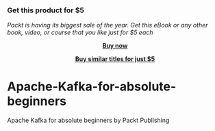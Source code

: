 
### Get this product for $5

<i>Packt is having its biggest sale of the year. Get this eBook or any other book, video, or course that you like just for $5 each</i>


<b><p align='center'>[Buy now](https://packt.link/9781800202054)</p></b>


<b><p align='center'>[Buy similar titles for just $5](https://subscription.packtpub.com/search)</p></b>


# Apache-Kafka-for-absolute-beginners
Apache Kafka for absolute beginners by Packt Publishing
